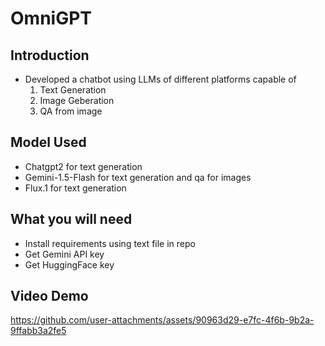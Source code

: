 # OmniGPT
## Introduction
- Developed a chatbot using LLMs of different platforms capable of
  1. Text Generation
  2. Image Geberation
  3. QA from image

## Model Used
- Chatgpt2 for text generation 
- Gemini-1.5-Flash for text generation and qa for images
- Flux.1 for text generation

## What you will need
- Install requirements using text file in repo
- Get Gemini API key
- Get HuggingFace key
  
## Video Demo
  

https://github.com/user-attachments/assets/90963d29-e7fc-4f6b-9b2a-9ffabb3a2fe5

